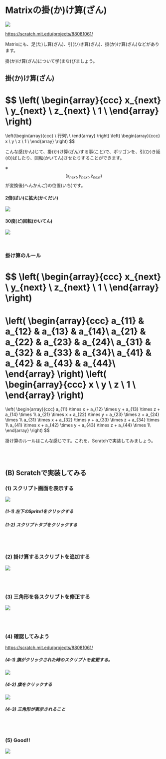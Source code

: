 # Matrixの掛(か)け算(ざん)

![](about.png)

https://scratch.mit.edu/projects/88081061/

Matrixにも、足(た)し算(ざん)、引(ひ)き算(ざん)、掛(か)け算(ざん)などがあります。

掛(か)け算(ざん)について学(まな)びましょう。


## 掛(か)け算(ざん)


$$ \left(
\begin{array}{ccc}
x_{next} \\
y_{next} \\
z_{next} \\
1 \\
\end{array}
\right)
=
\left(\begin{array}{ccc}
\\
行列\\
\\
\end{array}
\right)
\left(
\begin{array}{ccc}
x \\
y \\
z \\
1 \\
\end{array}
\right)
$$

こんな感(かん)じて、掛(か)け算(ざん)する事(こと)で、ポリゴンを、引(ひ)き延(の)ばしたり、回転(かいてん)させたりすることができます。

※ $$\left(x_{next},y_{next},z_{next}\right)$$が変換後(へんかんご)の位置(いち)です。


#### 2倍(ばい)に拡大(かくだい)
![](scale.png)

#### 30度(ど)回転(かいてん)
![](rotate.png)

<br>



### 掛け算のルール

$$ \left(
\begin{array}{ccc}
x_{next} \\
y_{next} \\
z_{next} \\
1 \\
\end{array}
\right)
=
\left(
  \begin{array}{ccc}
    a_{11} & a_{12} & a_{13} & a_{14}\\
    a_{21} & a_{22} & a_{23} & a_{24}\\
    a_{31} & a_{32} & a_{33} & a_{34}\\
    a_{41} & a_{42} & a_{43} & a_{44}\\
  \end{array}
\right)
\left(
\begin{array}{ccc}
x \\
y \\
z \\
1 \\
\end{array}
\right)
=
\left(
\begin{array}{ccc}
a_{11} \times x + a_{12} \times y + a_{13} \times z + a_{14} \times 1\\
a_{21} \times x + a_{22} \times y + a_{23} \times z + a_{24} \times 1\\
a_{31} \times x + a_{32} \times y + a_{33} \times z + a_{34} \times 1\\
a_{41} \times x + a_{42} \times y + a_{43} \times z + a_{44} \times 1\\
\end{array}
\right)
$$

掛け算のルールはこんな感じです。これを、Scratchで実装してみましょう。


<br>
<br>

## (B) Scratchで実装してみる
### (1) スクリプト画面を表示する
![](f01.png)

##### (1-1) 左下のSprite1をクリックする
##### (1-2) スクリプトタブをクリックする

<br>
<br>

### (2) 掛け算するスクリブトを追加する
![](fs001.png)

<br>
<br>

### (3) 三角形を各スクリブトを修正する
![](fs002.png)

<br>
<br>

### (4) 確認してみよう
https://scratch.mit.edu/projects/88081061/

##### (4-1) 旗がクリックされた時のスクリプトを変更する。
![](fs003.png)
##### (4-2) 旗をクリックする 
![](fc001.png)
##### (4-3) 三角形が表示されること

<br>
<br>

### (5) Good!!
![](../good.png)
